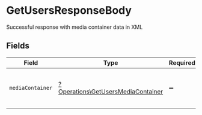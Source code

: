 # GetUsersResponseBody

Successful response with media container data in XML


## Fields

| Field                                                                                   | Type                                                                                    | Required                                                                                | Description                                                                             |
| --------------------------------------------------------------------------------------- | --------------------------------------------------------------------------------------- | --------------------------------------------------------------------------------------- | --------------------------------------------------------------------------------------- |
| `mediaContainer`                                                                        | [?Operations\GetUsersMediaContainer](../../Models/Operations/GetUsersMediaContainer.md) | :heavy_minus_sign:                                                                      | Container holding user and server details.                                              |